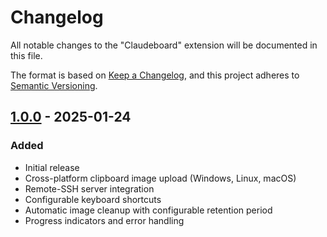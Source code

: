 # Changelog

All notable changes to the "Claudeboard" extension will be documented in this file.

The format is based on [Keep a Changelog](https://keepachangelog.com/en/1.0.0/), and this project adheres to [Semantic Versioning](https://semver.org/spec/v2.0.0.html).

## [1.0.0] - 2025-01-24

### Added
- Initial release
- Cross-platform clipboard image upload (Windows, Linux, macOS)
- Remote-SSH server integration
- Configurable keyboard shortcuts
- Automatic image cleanup with configurable retention period
- Progress indicators and error handling

[1.0.0]: https://github.com/dkodr/claudeboard/releases/tag/v1.0.0